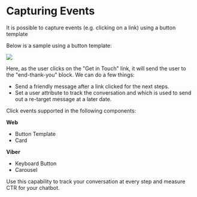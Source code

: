 # Capturing Events

It is possible to capture events (e.g. clicking on a link) using a button template

Below is a sample using a button template:

![](./click-event.png)

Here, as the user clicks on the "Get in Touch" link, it will send the user to the "end-thank-you" block. We can do a few things:

* Send a friendly message after a link clicked for the next steps.
* Set a user attribute to track the conversation and which is used to send out a re-target message at a later date.

Click events supported in the following components:

**Web**
* Button Template
* Card 

**Viber**
* Keyboard Button
* Carousel

Use this capability to track your conversation at every step and measure CTR for your chatbot.